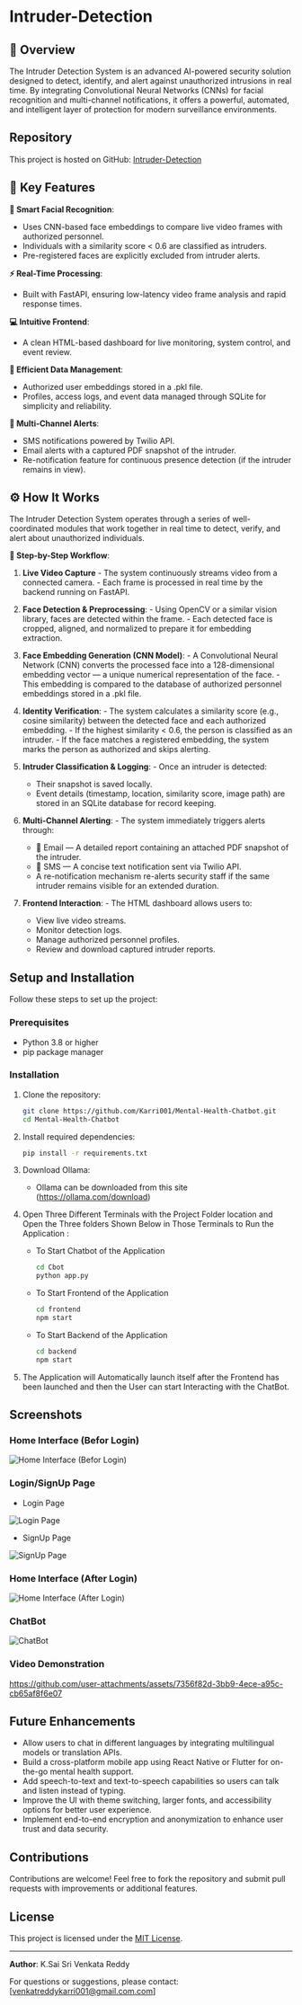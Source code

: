 # Intruder-Detection

## 🚀 Overview
The Intruder Detection System is an advanced AI-powered security solution designed to detect, identify, and alert against unauthorized intrusions in real time. By integrating Convolutional Neural Networks (CNNs) for facial recognition and multi-channel notifications, it offers a powerful, automated, and intelligent layer of protection for modern surveillance environments.

## Repository
This project is hosted on GitHub: [Intruder-Detection](https://github.com/Karri001/Intruder-Detection)

## 🧠 Key Features

**🎯 Smart Facial Recognition**: 
   - Uses CNN-based face embeddings to compare live video frames with authorized personnel.
   - Individuals with a similarity score < 0.6 are classified as intruders.
   - Pre-registered faces are explicitly excluded from intruder alerts.

**⚡ Real-Time Processing**:
   - Built with FastAPI, ensuring low-latency video frame analysis and rapid response times.

**💻 Intuitive Frontend**:
   - A clean HTML-based dashboard for live monitoring, system control, and event review.

**💾 Efficient Data Management**:
   - Authorized user embeddings stored in a .pkl file.
   - Profiles, access logs, and event data managed through SQLite for simplicity and reliability.

**📲 Multi-Channel Alerts**:
   - SMS notifications powered by Twilio API.
   - Email alerts with a captured PDF snapshot of the intruder.
   - Re-notification feature for continuous presence detection (if the intruder remains in view).

## ⚙️ How It Works
The Intruder Detection System operates through a series of well-coordinated modules that work together in real time to detect, verify, and alert about unauthorized individuals.

**🧩 Step-by-Step Workflow**:

  1. **Live Video Capture**
    - The system continuously streams video from a connected camera.
    - Each frame is processed in real time by the backend running on FastAPI.

  2. **Face Detection & Preprocessing**:
    - Using OpenCV or a similar vision library, faces are detected within the frame.
    - Each detected face is cropped, aligned, and normalized to prepare it for embedding extraction.
     
  3. **Face Embedding Generation (CNN Model)**:
    - A Convolutional Neural Network (CNN) converts the processed face into a 128-dimensional embedding vector — a unique numerical representation of the face.
    - This embedding is compared to the database of authorized personnel embeddings stored in a .pkl file.

  4. **Identity Verification**:
    - The system calculates a similarity score (e.g., cosine similarity) between the detected face and each authorized embedding.
    - If the highest similarity < 0.6, the person is classified as an intruder.
    - If the face matches a registered embedding, the system marks the person as authorized and skips alerting.

  5. **Intruder Classification & Logging**:
    - Once an intruder is detected:
       - Their snapshot is saved locally.
       - Event details (timestamp, location, similarity score, image path) are stored in an SQLite database for record keeping.

  6. **Multi-Channel Alerting**:
    - The system immediately triggers alerts through:
       - 📩 Email — A detailed report containing an attached PDF snapshot of the intruder.
       - 📱 SMS — A concise text notification sent via Twilio API.
       - A re-notification mechanism re-alerts security staff if the same intruder remains visible for an extended duration.
     
  7. **Frontend Interaction**:
    - The HTML dashboard allows users to:
       - View live video streams.
       - Monitor detection logs.
       - Manage authorized personnel profiles.
       - Review and download captured intruder reports.


## Setup and Installation
Follow these steps to set up the project:

### Prerequisites
- Python 3.8 or higher
- pip package manager

### Installation
1. Clone the repository:
   ```bash
   git clone https://github.com/Karri001/Mental-Health-Chatbot.git
   cd Mental-Health-Chatbot
   ```
2. Install required dependencies:
   ```bash
   pip install -r requirements.txt
   ```
   
3. Download Ollama:
   - Ollama can be downloaded from this site (https://ollama.com/download)
4. Open Three Different Terminals with the Project Folder location and Open the Three folders Shown Below in Those Terminals to Run the Application :
   - To Start Chatbot of the Application
    
      ```bash
      cd Cbot
      python app.py
      ```
   - To Start Frontend of the Application
    
      ```bash
      cd frontend
      npm start
      ```
   - To Start Backend of the Application
    
      ```bash
      cd backend
      npm start
      ```
5. The Application will Automatically launch itself after the Frontend has been launched and then the User can start Interacting with the ChatBot.


## Screenshots
### Home Interface (Befor Login)
![Home Interface (Befor Login)](https://github.com/user-attachments/assets/2377fe66-af50-4ecd-8315-b22eac9aec46)


### Login/SignUp Page
 - Login Page
  
 ![Login Page](https://github.com/user-attachments/assets/56e2236a-e121-4816-9565-c86585ad4020)
 - SignUp Page
   
 ![SignUp Page](https://github.com/user-attachments/assets/6358af57-1b66-46ec-9968-11895ac4cae0)


### Home Interface (After Login)
![Home Interface (After Login)](https://github.com/user-attachments/assets/7cf5af7f-afe9-48fe-b6a6-ee782cdaab28)


### ChatBot
![ChatBot](https://github.com/user-attachments/assets/c773f4b0-cf7c-4cbc-b75f-106826d44ca8)


### Video Demonstration
https://github.com/user-attachments/assets/7356f82d-3bb9-4ece-a95c-cb65af8f6e07



## Future Enhancements
- Allow users to chat in different languages by integrating multilingual models or translation APIs.
- Build a cross-platform mobile app using React Native or Flutter for on-the-go mental health support.
- Add speech-to-text and text-to-speech capabilities so users can talk and listen instead of typing.
- Improve the UI with theme switching, larger fonts, and accessibility options for better user experience.
- Implement end-to-end encryption and anonymization to enhance user trust and data security.

## Contributions
Contributions are welcome! Feel free to fork the repository and submit pull requests with improvements or additional features.

## License
This project is licensed under the [MIT License](LICENSE).

---

**Author**: K.Sai Sri Venkata Reddy

For questions or suggestions, please contact: [venkatreddykarri001@gmail.com.com]
